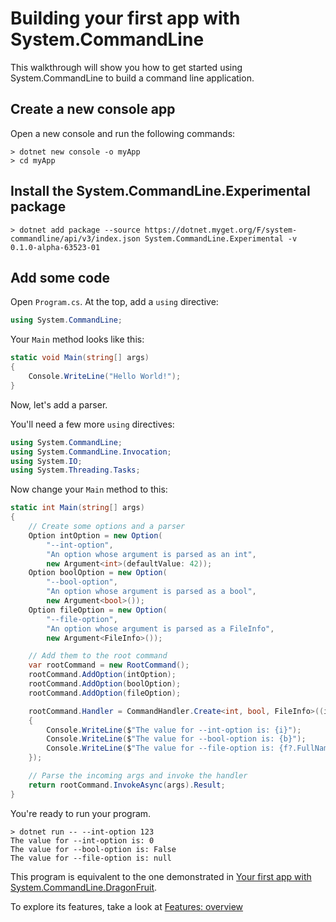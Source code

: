 # Building your first app with System.CommandLine

This walkthrough will show you how to get started using System.CommandLine to build a command line application.

## Create a new console app

Open a new console and run the following commands:

```console
> dotnet new console -o myApp
> cd myApp
```

## Install the System.CommandLine.Experimental package

```console
> dotnet add package --source https://dotnet.myget.org/F/system-commandline/api/v3/index.json System.CommandLine.Experimental -v 0.1.0-alpha-63523-01
```

## Add some code

Open `Program.cs`. At the top, add a `using` directive:

```csharp
using System.CommandLine;
```

Your `Main` method looks like this:

```csharp
static void Main(string[] args)
{
    Console.WriteLine("Hello World!");
}
```

Now, let's add a parser. 

You'll need a few more `using` directives:

```csharp
using System.CommandLine;
using System.CommandLine.Invocation;
using System.IO;
using System.Threading.Tasks;
```

Now change your `Main` method to this:

```csharp
static int Main(string[] args)
{
    // Create some options and a parser
    Option intOption = new Option(
        "--int-option",
        "An option whose argument is parsed as an int",
        new Argument<int>(defaultValue: 42));
    Option boolOption = new Option(
        "--bool-option",
        "An option whose argument is parsed as a bool",
        new Argument<bool>());
    Option fileOption = new Option(
        "--file-option",
        "An option whose argument is parsed as a FileInfo",
        new Argument<FileInfo>());

    // Add them to the root command
    var rootCommand = new RootCommand();
    rootCommand.AddOption(intOption);
    rootCommand.AddOption(boolOption);
    rootCommand.AddOption(fileOption);

    rootCommand.Handler = CommandHandler.Create<int, bool, FileInfo>((i, b, f) =>
    {
        Console.WriteLine($"The value for --int-option is: {i}");
        Console.WriteLine($"The value for --bool-option is: {b}");
        Console.WriteLine($"The value for --file-option is: {f?.FullName ?? "null"}");
    });

    // Parse the incoming args and invoke the handler
    return rootCommand.InvokeAsync(args).Result;
}
```

You're ready to run your program.

```console
> dotnet run -- --int-option 123
The value for --int-option is: 0
The value for --bool-option is: False
The value for --file-option is: null
```

This program is equivalent to the one demonstrated in [Your first app with System.CommandLine.DragonFruit](Your-first-app-with-System.CommandLine.DragonFruit.md).

To explore its features, take a look at [Features: overview](Features-overview.md)
